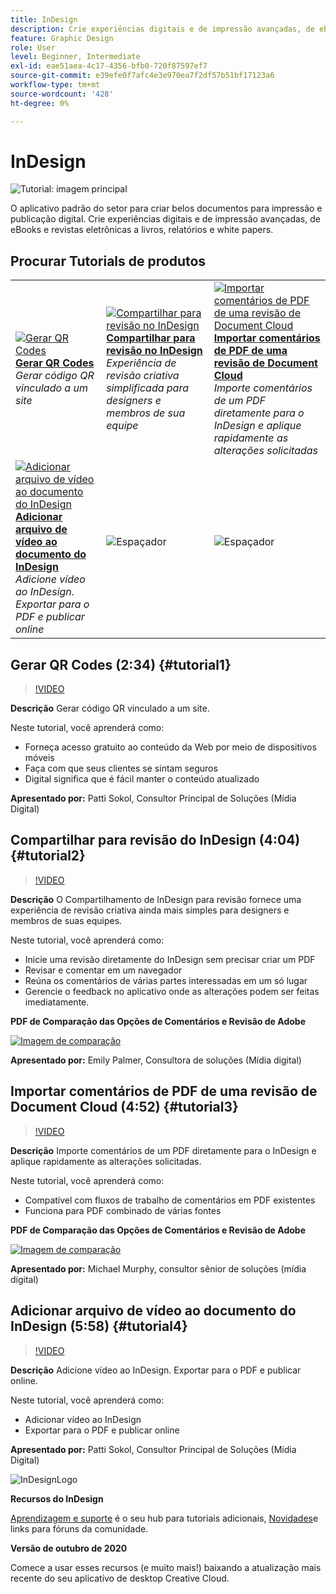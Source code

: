 ```yaml
---
title: InDesign
description: Crie experiências digitais e de impressão avançadas, de eBooks e revistas eletrônicas a livros, relatórios e white papers
feature: Graphic Design
role: User
level: Beginner, Intermediate
exl-id: eae51aea-4c17-4356-bfb0-720f87597ef7
source-git-commit: e39efe0f7afc4e3e970ea7f2df57b51bf17123a6
workflow-type: tm+mt
source-wordcount: '428'
ht-degree: 0%

---
```


# InDesign

![Tutorial: imagem principal](../assets/InDesign.jpg)

O aplicativo padrão do setor para criar belos documentos para impressão e publicação digital. Crie experiências digitais e de impressão avançadas, de eBooks e revistas eletrônicas a livros, relatórios e white papers.

## Procurar Tutorials de produtos

<table style="table-layout:fixed">
<tr>
 <td>
    <a href="indesign.md#tutorial1">
        <img alt="Gerar QR Codes" src="../assets/InDesign_qrCodes_sokol_thumbnail.jpg" />
    </a>
    <div>
    <a href="indesign.md#tutorial1"><strong>Gerar QR Codes</strong></a>
    </div>
    <em>Gerar código QR vinculado a um site</em>
    <br>
  </td>
  <td>
   <a href="indesign.md#tutorial2">
      <img alt="Compartilhar para revisão no InDesign" src="../assets/indesign_shareforreview_palmer_thumbnail.jpg" />
   </a>
    <div>
   <a href="indesign.md#tutorial2"><strong>Compartilhar para revisão no InDesign</strong></a>
    </div>
    <em>Experiência de revisão criativa simplificada para designers e membros de sua equipe</em>
    <br>
  </td>
  <td>
    <a href="indesign.md#tutorial3">
        <img alt="Importar comentários de PDF de uma revisão de Document Cloud" src="../assets/indesign_pdfcomments_murphy_thumbnail.jpg" />
    </a>
    <div>
    <a href="indesign.md#tutorial3"><strong>Importar comentários de PDF de uma revisão de Document Cloud</strong></a>
    </div>
    <em>Importe comentários de um PDF diretamente para o InDesign e aplique rapidamente as alterações solicitadas</em>
    <br>
  </td>
</tr>
<tr>
<td>
   <a href="indesign.md#tutorial4">
      <img alt="Adicionar arquivo de vídeo ao documento do InDesign" src="../assets/indesign_video_sokol_thumbnail.jpg" />
   </a>
    <div>
   <a href="indesign.md#tutorial4"><strong>Adicionar arquivo de vídeo ao documento do InDesign</strong></a>
    </div>
    <em>Adicione vídeo ao InDesign. Exportar para o PDF e publicar online</em>
    <br>
  </td>
 <td>
    <img alt="Espaçador" src="../assets/Gray_thumbnail.png" />
    <div>
    <br>
 </td>
 <td>
    <img alt="Espaçador" src="../assets/Gray_thumbnail.png" />
    <div>
    <br>
 </td>
</tr>
</table>

## Gerar QR Codes (2:34) {#tutorial1}

>[!VIDEO](https://video.tv.adobe.com/v/326818?hidetitle=true)

**Descrição**
Gerar código QR vinculado a um site.

Neste tutorial, você aprenderá como:
* Forneça acesso gratuito ao conteúdo da Web por meio de dispositivos móveis
* Faça com que seus clientes se sintam seguros
* Digital significa que é fácil manter o conteúdo atualizado

**Apresentado por:**
Patti Sokol, Consultor Principal de Soluções (Mídia Digital)

## Compartilhar para revisão do InDesign (4:04) {#tutorial2}

>[!VIDEO](https://video.tv.adobe.com/v/326824?hidetitle=true)

**Descrição**
O Compartilhamento de InDesign para revisão fornece uma experiência de revisão criativa ainda mais simples para designers e membros de suas equipes.

Neste tutorial, você aprenderá como:
* Inicie uma revisão diretamente do InDesign sem precisar criar um PDF
* Revisar e comentar em um navegador
* Reúna os comentários de várias partes interessadas em um só lugar
* Gerencie o feedback no aplicativo onde as alterações podem ser feitas imediatamente.

**PDF de Comparação das Opções de Comentários e Revisão de Adobe**

[![Imagem de comparação](../assets/ComparisonPDF_thumbnail_96.png)](../assets/Adobe_Review_and_Comment_Comparisons.pdf)

**Apresentado por:**
Emily Palmer, Consultora de soluções (Mídia digital)

## Importar comentários de PDF de uma revisão de Document Cloud (4:52) {#tutorial3}

>[!VIDEO](https://video.tv.adobe.com/v/326959?hidetitle=true)

**Descrição**
Importe comentários de um PDF diretamente para o InDesign e aplique rapidamente as alterações solicitadas.

Neste tutorial, você aprenderá como:
* Compatível com fluxos de trabalho de comentários em PDF existentes
* Funciona para PDF combinado de várias fontes

**PDF de Comparação das Opções de Comentários e Revisão de Adobe**

[![Imagem de comparação](../assets/ComparisonPDF_thumbnail_96.png)](../assets/Adobe_Review_and_Comment_Comparisons.pdf)

**Apresentado por:**
Michael Murphy, consultor sênior de soluções (mídia digital)

## Adicionar arquivo de vídeo ao documento do InDesign (5:58) {#tutorial4}

>[!VIDEO](https://video.tv.adobe.com/v/326757?hidetitle=true)

**Descrição**
Adicione vídeo ao InDesign. Exportar para o PDF e publicar online.

Neste tutorial, você aprenderá como:
* Adicionar vídeo ao InDesign
* Exportar para o PDF e publicar online

**Apresentado por:**
Patti Sokol, Consultor Principal de Soluções (Mídia Digital)

![InDesignLogo](../assets/id_appicon_96.png)

**Recursos do InDesign**

[Aprendizagem e suporte](https://helpx.adobe.com/support/indesign.html) é o seu hub para tutoriais adicionais, [Novidades](https://helpx.adobe.com/indesign/user-guide.html/indesign/using/whats-new.ug.html)e links para fóruns da comunidade.

**Versão de outubro de 2020**

Comece a usar esses recursos (e muito mais!) baixando a atualização mais recente do seu aplicativo de desktop Creative Cloud.
